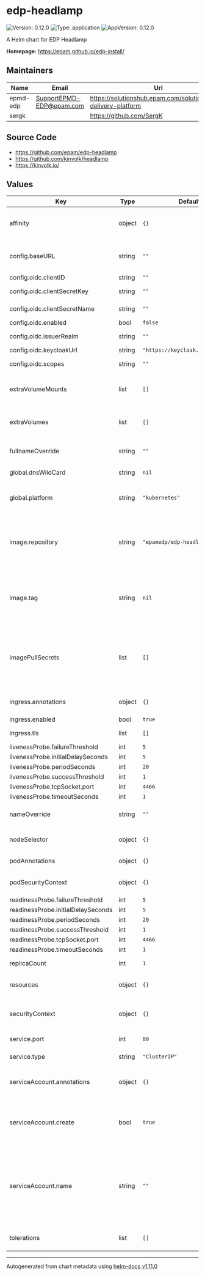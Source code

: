 # edp-headlamp

![Version: 0.12.0](https://img.shields.io/badge/Version-0.12.0-informational?style=flat-square) ![Type: application](https://img.shields.io/badge/Type-application-informational?style=flat-square) ![AppVersion: 0.12.0](https://img.shields.io/badge/AppVersion-0.12.0-informational?style=flat-square)

A Helm chart for EDP Headlamp

**Homepage:** <https://epam.github.io/edp-install/>

## Maintainers

| Name | Email | Url |
| ---- | ------ | --- |
| epmd-edp | <SupportEPMD-EDP@epam.com> | <https://solutionshub.epam.com/solution/epam-delivery-platform> |
| sergk |  | <https://github.com/SergK> |

## Source Code

* <https://github.com/epam/edp-headlamp>
* <https://github.com/kinvolk/headlamp>
* <https://kinvolk.io/>

## Values

| Key | Type | Default | Description |
|-----|------|---------|-------------|
| affinity | object | `{}` | Affinity settings for pod assignment |
| config.baseURL | string | `""` | base url path at which headlamp should run |
| config.oidc.clientID | string | `""` | OIDC client ID |
| config.oidc.clientSecretKey | string | `""` | OIDC client secret key |
| config.oidc.clientSecretName | string | `""` | OIDC client secret name |
| config.oidc.enabled | bool | `false` |  |
| config.oidc.issuerRealm | string | `""` | OIDC issuer realm |
| config.oidc.keycloakUrl | string | `"https://keycloak.example.com"` | Keycloak URL |
| config.oidc.scopes | string | `""` | OIDC scopes to be used |
| extraVolumeMounts | list | `[]` | Additional volumeMounts to be added to the container |
| extraVolumes | list | `[]` | Additional volumes to be added to the pod |
| fullnameOverride | string | `""` | Overrides the full name of the chart |
| global.dnsWildCard | string | `nil` | a cluster DNS wildcard name |
| global.platform | string | `"kubernetes"` | platform type that can be "kubernetes" or "openshift" |
| image.repository | string | `"epamedp/edp-headlamp"` | EDP headlamp Docker image name. The released image can be found on [Dockerhub](https://hub.docker.com/r/epamedp/edp-headlamp) |
| image.tag | string | `nil` | EDP headlamp Docker image tag. The released image can be found on [Dockerhub](https://hub.docker.com/r/epamedp/edp-headlamp/tags) |
| imagePullSecrets | list | `[]` | An optional list of references to secrets in the same namespace to use for pulling any of the images used |
| ingress.annotations | object | `{}` | Annotations for Ingress resource |
| ingress.enabled | bool | `true` |  |
| ingress.tls | list | `[]` | Ingress TLS configuration |
| livenessProbe.failureThreshold | int | `5` |  |
| livenessProbe.initialDelaySeconds | int | `5` |  |
| livenessProbe.periodSeconds | int | `20` |  |
| livenessProbe.successThreshold | int | `1` |  |
| livenessProbe.tcpSocket.port | int | `4466` |  |
| livenessProbe.timeoutSeconds | int | `1` |  |
| nameOverride | string | `""` | Overrides the name of the chart |
| nodeSelector | object | `{}` | Node labels for pod assignment |
| podAnnotations | object | `{}` | Annotations to add to the pod |
| podSecurityContext | object | `{}` | Headlamp pods' Security Context |
| readinessProbe.failureThreshold | int | `5` |  |
| readinessProbe.initialDelaySeconds | int | `5` |  |
| readinessProbe.periodSeconds | int | `20` |  |
| readinessProbe.successThreshold | int | `1` |  |
| readinessProbe.tcpSocket.port | int | `4466` |  |
| readinessProbe.timeoutSeconds | int | `1` |  |
| replicaCount | int | `1` | Number of desired pods |
| resources | object | `{}` | CPU/Memory resource requests/limits |
| securityContext | object | `{}` | Headlamp containers Security Context |
| service.port | int | `80` | Kubernetes Service port |
| service.type | string | `"ClusterIP"` | Kubernetes Service type |
| serviceAccount.annotations | object | `{}` | Annotations to add to the service account |
| serviceAccount.create | bool | `true` | Specifies whether a service account should be created |
| serviceAccount.name | string | `""` | The name of the service account to use.(If not set and create is true, a name is generated using the fullname template) |
| tolerations | list | `[]` | Toleration labels for pod assignment |

----------------------------------------------
Autogenerated from chart metadata using [helm-docs v1.11.0](https://github.com/norwoodj/helm-docs/releases/v1.11.0)

